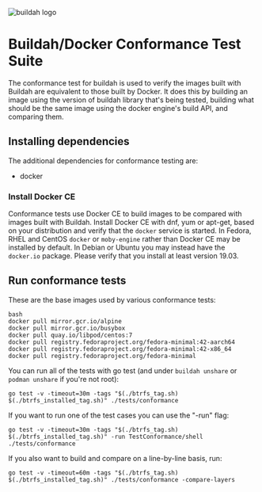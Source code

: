 ![buildah logo](https://cdn.rawgit.com/containers/buildah/main/logos/buildah-logo_large.png)

# Buildah/Docker Conformance Test Suite

The conformance test for buildah is used to verify the images built with Buildah are equivalent to those built by Docker.  It does this by building an image using the version of buildah library that's being tested, building what should be the same image using the docker engine's build API, and comparing them.

## Installing dependencies

The additional dependencies for conformance testing are:
  * docker

### Install Docker CE

Conformance tests use Docker CE to build images to be compared with images built with Buildah.  Install Docker CE with dnf, yum or apt-get, based on your distribution and verify that the `docker` service is started.  In Fedora, RHEL and CentOS `docker` or `moby-engine` rather than Docker CE may be installed by default.  In Debian or Ubuntu you may instead have the `docker.io` package.  Please verify that you install at least version 19.03.

## Run conformance tests

These are the base images used by various conformance tests:
```
bash
docker pull mirror.gcr.io/alpine
docker pull mirror.gcr.io/busybox
docker pull quay.io/libpod/centos:7
docker pull registry.fedoraproject.org/fedora-minimal:42-aarch64
docker pull registry.fedoraproject.org/fedora-minimal:42-x86_64
docker pull registry.fedoraproject.org/fedora-minimal
```

You can run all of the tests with go test (and under `buildah unshare` or `podman unshare` if you're not root):
```
go test -v -timeout=30m -tags "$(./btrfs_tag.sh) $(./btrfs_installed_tag.sh)" ./tests/conformance
```

If you want to run one of the test cases you can use the "-run" flag:
```
go test -v -timeout=30m -tags "$(./btrfs_tag.sh) $(./btrfs_installed_tag.sh)" -run TestConformance/shell ./tests/conformance
```

If you also want to build and compare on a line-by-line basis, run:
```
go test -v -timeout=60m -tags "$(./btrfs_tag.sh) $(./btrfs_installed_tag.sh)" ./tests/conformance -compare-layers
```
